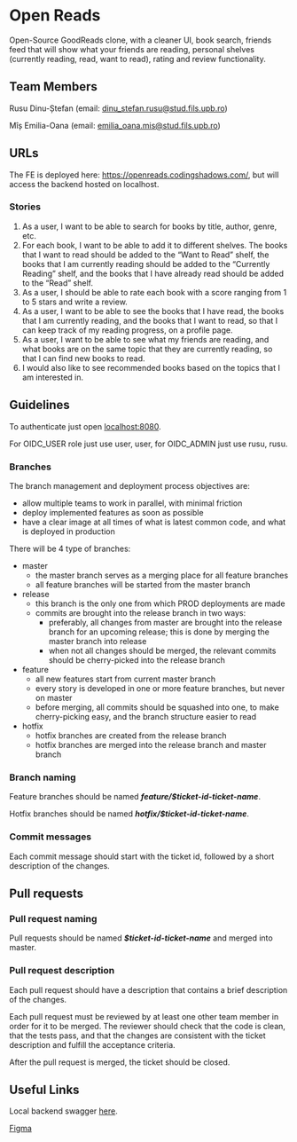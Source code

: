 # Open Reads

Open-Source GoodReads clone, with a cleaner UI, book search, friends feed that will show what your friends are reading, personal shelves (currently reading, read, want to read), rating and review functionality.

## Team Members

Rusu Dinu-Ștefan (email: dinu_stefan.rusu@stud.fils.upb.ro)

Mîș Emilia-Oana (email: emilia_oana.mis@stud.fils.upb.ro)

## URLs

The FE is deployed here: https://openreads.codingshadows.com/, but will access the backend hosted on localhost.

### Stories

1. As a user, I want to be able to search for books by title, author, genre, etc.
2. For each book, I want to be able to add it to different shelves. The books that I want to read should be added to the “Want to Read” shelf, the books that I am currently reading should be added to the “Currently Reading” shelf, and the books that I have already read should be added to the “Read” shelf.
3. As a user, I should be able to rate each book with a score ranging from 1 to 5 stars and write a review.
4. As a user, I want to be able to see the books that I have read, the books that I am currently reading, and the books that I want to read, so that I can keep track of my reading progress, on a profile page.
5. As a user, I want to be able to see what my friends are reading, and what books are on the same topic that they are currently reading, so that I can find new books to read.
6. I would also like to see recommended books based on the topics that I am interested in.

## Guidelines
To authenticate just open [localhost:8080](localhost:8080).

For OIDC_USER role just use user, user, for OIDC_ADMIN just use rusu, rusu.

### Branches

The branch management and deployment process objectives are:

* allow multiple teams to work in parallel, with minimal friction
* deploy implemented features as soon as possible
* have a clear image at all times of what is latest common code, and what is deployed in production

There will be 4 type of branches:

* master
  * the master branch serves as a merging place for all feature branches
  * all feature branches will be started from the master branch
* release
  * this branch is the only one from which PROD deployments are made
  * commits are brought into the release branch in two ways:
    * preferably, all changes from master are brought into the release branch for an upcoming release; this is done by merging the master branch into release
    * when not all changes should be merged, the relevant commits should be cherry-picked into the release branch
* feature
  * all new features start from current master branch
  * every story is developed in one or more feature branches, but never on master
  * before merging, all commits should be squashed into one, to make cherry-picking easy, and the branch structure easier to read
* hotfix
  * hotfix branches are created from the release branch
  * hotfix branches are merged into the release branch and master branch

### Branch naming

Feature branches should be named ***feature/$ticket-id-ticket-name***.

Hotfix branches should be named ***hotfix/$ticket-id-ticket-name***.

### Commit messages

Each commit message should start with the ticket id, followed by a short description of the changes.

## Pull requests

### Pull request naming

Pull requests should be named ***$ticket-id-ticket-name*** and merged into master.

### Pull request description

Each pull request should have a description that contains a brief description of the changes.

Each pull request must be reviewed by at least one other team member in order for it to be merged. The reviewer should check that the code is clean, that the tests pass, and that the changes are consistent with the ticket description and fulfill the acceptance criteria.

After the pull request is merged, the ticket should be closed.

## Useful Links

Local backend swagger [here](http://localhost:8080/swagger-ui/index.html).

[Figma](https://www.figma.com/file/5n6GkvKFhgsmvVssX9WZpM/Open-Reads)
